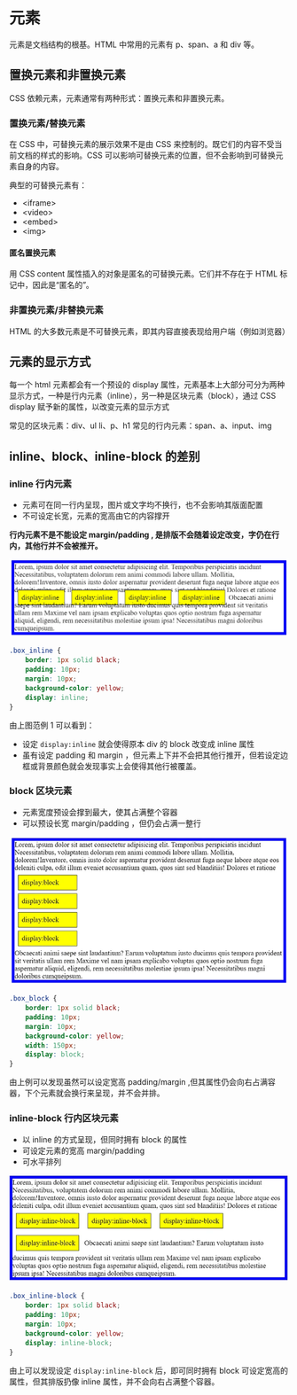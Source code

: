 # 元素

元素是文档结构的根基。HTML 中常用的元素有 p、span、a 和 div 等。

## 置换元素和非置换元素

CSS 依赖元素，元素通常有两种形式：置换元素和非置换元素。

### 置换元素/替换元素

在 CSS 中，可替换元素的展示效果不是由 CSS 来控制的。既它们的内容不受当前文档的样式的影响。CSS 可以影响可替换元素的位置，但不会影响到可替换元素自身的内容。

典型的可替换元素有：

- \<iframe>
- \<video>
- \<embed>
- \<img>

#### 匿名置换元素

用 CSS content 属性插入的对象是匿名的可替换元素。它们并不存在于 HTML 标记中，因此是“匿名的”。

### 非置换元素/非替换元素

HTML 的大多数元素是不可替换元素，即其内容直接表现给用户端（例如浏览器）

## 元素的显示方式

每一个 html 元素都会有一个预设的 display 属性，元素基本上大部分可分为两种显示方式，一种是行内元素（inline），另一种是区块元素（block），通过 CSS display 赋予新的属性，以改变元素的显示方式

常见的区块元素：div、ul li、p、h1
常见的行内元素：span、a、input、img

## inline、block、inline-block 的差别

### inline 行内元素

- 元素可在同一行内呈现，图片或文字均不换行，也不会影响其版面配置
- 不可设定长宽，元素的宽高由它的内容撑开

**行内元素不是不能设定 margin/padding , 是排版不会随着设定改变，字仍在行内，其他行并不会被推开。**

![inline](../study-plan/img/inline-demo.webp)

```css
.box_inline {
	border: 1px solid black;
	padding: 10px;
	margin: 10px;
	background-color: yellow;
	display: inline;
}
```

由上图范例 1 可以看到：

- 设定 `display:inline` 就会使得原本 div 的 block 改变成 inline 属性
- 虽有设定 padding 和 margin ，但元素上下并不会把其他行推开，但若设定边框或背景颜色就会发现事实上会使得其他行被覆盖。

### block 区块元素

- 元素宽度预设会撑到最大，使其占满整个容器
- 可以预设长宽 margin/padding ，但仍会占满一整行

![block](../study-plan/img/block-demo.webp)

```css
.box_block {
	border: 1px solid black;
	padding: 10px;
	margin: 10px;
	background-color: yellow;
	width: 150px;
	display: block;
}
```

由上例可以发现虽然可以设定宽高 padding/margin ,但其属性仍会向右占满容器，下个元素就会换行来呈现，并不会并排。

### inline-block 行内区块元素

- 以 inline 的方式呈现，但同时拥有 block 的属性
- 可设定元素的宽高 margin/padding
- 可水平排列

![inline-block](../study-plan/img/inline-block-demo.webp)

```css
.box_inline-block {
	border: 1px solid black;
	padding: 10px;
	margin: 10px;
	background-color: yellow;
	display: inline-block;
}
```

由上可以发现设定 `display:inline-block` 后，即可同时拥有 block 可设定宽高的属性，但其排版扔像 inline 属性，并不会向右占满整个容器。
